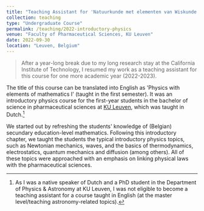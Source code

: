 ```yaml
---
title: "Teaching Assistant for 'Natuurkunde met elementen van Wiskunde I'"
collection: teaching
type: "Undergraduate Course"
permalink: /teaching/2022-introductory-physics
venue: "Faculty of Pharmaceutical Sciences, KU Leuven"
date: 2022-09-30
location: "Leuven, Belgium"
---
```


> After a year-long break due to my long research stay at the California Institute of Technology, I resumed my work as a teaching assistant for this course for one more academic year (2022-2023).

The title of this course can be translated into English as 'Physics with elements of mathematics I' (taught in the first semester).
It was an introductory physics course for the first-year students in the bachelor of science in pharmaceutical sciences at [KU Leuven](https://www.kuleuven.be/english/), which was taught in Dutch.[^1]

We started out by refreshing the students' knowledge of (Belgian) secundary education-level mathematics.
Following this introductory chapter, we taught the students the typical introductory physics topics, such as Newtonian mechanics, waves, and the basics of thermodynamics, electrostatics, quantum mechanics and diffusion (among others).
All of these topics were approached with an emphasis on linking physical laws with the pharmaceutical sciences.

[^1]: As I was a native speaker of Dutch and a PhD student in the Department of Physics & Astronomy at KU Leuven, I was not eligible to become a teaching assistant for a course taught in English (at the master level/teaching astronomy-related topics).
